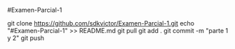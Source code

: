 #Examen-Parcial-1

git clone https://github.com/sdkvictor/Examen-Parcial-1.git
echo "#Examen-Parcial-1" >> README.md
git pull
git add .
git commit -m "parte 1 y 2"
git push
